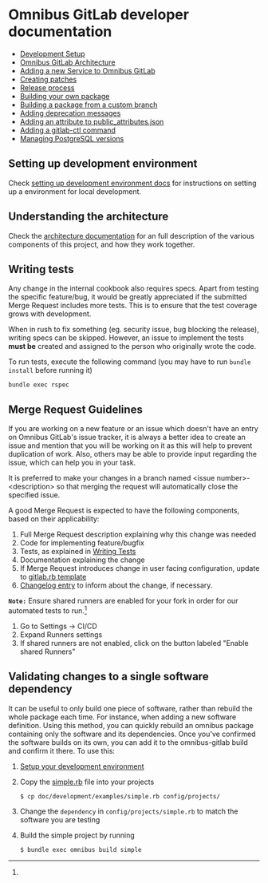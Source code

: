 # Omnibus GitLab developer documentation

- [Development Setup](setup.md)
- [Omnibus GitLab Architecture](../architecture/README.md)
- [Adding a new Service to Omnibus GitLab](new-services.md)
- [Creating patches](creating-patches.md)
- [Release process](../release/README.md)
- [Building your own package](../build/README.md)
- [Building a package from a custom branch](../build/README.md#building-a-package-from-a-custom-branch)
- [Adding deprecation messages](adding-deprecation-messages.md)
- [Adding an attribute to public_attributes.json](public-attributes.md)
- [Adding a gitlab-ctl command](gitlab-ctl-commands.md)
- [Managing PostgreSQL versions](managing-postgresql-versions.md)

## Setting up development environment

Check [setting up development environment docs](setup.md) for
instructions on setting up a environment for local development.

## Understanding the architecture

Check the [architecture documentation](../architecture/README.md) for an full description
of the various components of this project, and how they work together.

## Writing tests

Any change in the internal cookbook also requires specs. Apart from testing the
specific feature/bug, it would be greatly appreciated if the submitted Merge
Request includes more tests. This is to ensure that the test coverage grows with
development.

When in rush to fix something (eg. security issue, bug blocking the release),
writing specs can be skipped. However, an issue to implement the tests
**must be** created and assigned to the person who originally wrote the code.

To run tests, execute the following command (you may have to run `bundle install` before running it)

```
bundle exec rspec
```

## Merge Request Guidelines

If you are working on a new feature or an issue which doesn't have an entry on
Omnibus GitLab's issue tracker, it is always a better idea to create an issue
and mention that you will be working on it as this will help to prevent
duplication of work. Also, others may be able to provide input regarding the
issue, which can help you in your task.

It is preferred to make your changes in a branch named \<issue
number>-\<description> so that merging the request will automatically close the
specified issue.

A good Merge Request is expected to have the following components, based on
their applicability:

 1. Full Merge Request description explaining why this change was needed
 2. Code for implementing feature/bugfix
 3. Tests, as explained in [Writing Tests](#writing-tests)
 4. Documentation explaining the change
 5. If Merge Request introduces change in user facing configuration, update to [gitlab.rb template](https://gitlab.com/gitlab-org/omnibus-gitlab/blob/master/files/gitlab-config-template/gitlab.rb.template)
 6. [Changelog entry](https://docs.gitlab.com/ce/development/changelog.html) to inform about the change, if necessary.

**`Note:`** Ensure shared runners are enabled for your fork in order for our automated tests to run.[^1]

[^1]:
  1. Go to Settings -> CI/CD
  1. Expand Runners settings
  1. If shared runners are not enabled, click on the button labeled "Enable shared Runners"

## Validating changes to a single software dependency

It can be useful to only build one piece of software, rather than rebuild the whole package each time. For instance,
when adding a new software definition. Using this method, you can quickly rebuild an omnibus package containing only
the software and its dependencies. Once you've confirmed the software builds on its own, you can add it to the omnibus-gitlab
build and confirm it there. To use this:

1. [Setup your development environment](setup.md)
1. Copy the [simple.rb](examples/simple.rb) file into your projects

   ```shell
   $ cp doc/development/examples/simple.rb config/projects/
   ```
1. Change the `dependency` in `config/projects/simple.rb` to match the software you are testing
1. Build the simple project by running

   ```shell
   $ bundle exec omnibus build simple
   ```
